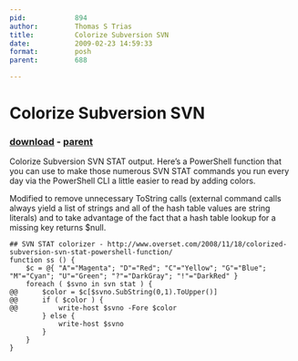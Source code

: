 ```yaml
---
pid:            894
author:         Thomas S Trias
title:          Colorize Subversion SVN
date:           2009-02-23 14:59:33
format:         posh
parent:         688

---
```


# Colorize Subversion SVN

### [download](Scripts\894.ps1) - [parent](Scripts\688.md)

Colorize Subversion SVN STAT output.
Here’s a PowerShell function that you can use to make those numerous SVN STAT commands you run every day via the PowerShell CLI a little easier to read by adding colors.

Modified to remove unnecessary ToString calls (external command calls always yield a list of strings and all of the hash table values are string literals) and to take advantage of the fact that a hash table lookup for a missing key returns $null.

```posh
## SVN STAT colorizer - http://www.overset.com/2008/11/18/colorized-subversion-svn-stat-powershell-function/
function ss () {
	$c = @{ "A"="Magenta"; "D"="Red"; "C"="Yellow"; "G"="Blue"; "M"="Cyan"; "U"="Green"; "?"="DarkGray"; "!"="DarkRed" }
	foreach ( $svno in svn stat ) {  
@@		$color = $c[$svno.SubString(0,1).ToUpper()]
@@		if ( $color ) { 
@@			write-host $svno -Fore $color
		} else { 
			write-host $svno
		}
	}
}


```
